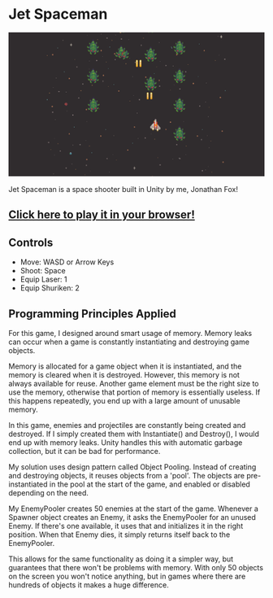 # Jet Spaceman

![Jet Spaceman Screenshot](/imgs/jetspaceman1.png)

Jet Spaceman is a space shooter built in Unity by me, Jonathan Fox!

## [Click here to play it in your browser!](https://fishwash.github.io/jet-spaceman/)

## Controls
- Move: WASD or Arrow Keys
- Shoot: Space
- Equip Laser: 1
- Equip Shuriken: 2

## Programming Principles Applied
For this game, I designed around smart usage of memory. Memory leaks can occur when a game is constantly instantiating and destroying game objects. 

Memory is allocated for a game object when it is instantiated, and the memory is cleared when it is destroyed. However, this memory is not always available for reuse. Another game element must be the right size to use the memory, otherwise that portion of memory is essentially useless. If this happens repeatedly, you end up with a large amount of unusable memory.

In this game, enemies and projectiles are constantly being created and destroyed. If I simply created them with Instantiate() and Destroy(), I would end up with memory leaks. Unity handles this with automatic garbage collection, but it can be bad for performance.

My solution uses design pattern called Object Pooling. Instead of creating and destroying objects, it reuses objects from a 'pool'. The objects are pre-instantiated in the pool at the start of the game, and enabled or disabled depending on the need. 

My EnemyPooler creates 50 enemies at the start of the game. Whenever a Spawner object creates an Enemy, it asks the EnemyPooler for an unused Enemy. If there's one available, it uses that and initializes it in the right position. When that Enemy dies, it simply returns itself back to the EnemyPooler.

This allows for the same functionality as doing it a simpler way, but guarantees that there won't be problems with memory. With only 50 objects on the screen you won't notice anything, but in games where there are hundreds of objects it makes a huge difference.
